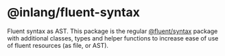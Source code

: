 # @inlang/fluent-syntax

Fluent syntax as AST. This package is the regular [@fluent/syntax](https://projectfluent.org/fluent.js/syntax/) package with additional classes, types and helper functions to increase ease of use of fluent resources (as file, or AST).


